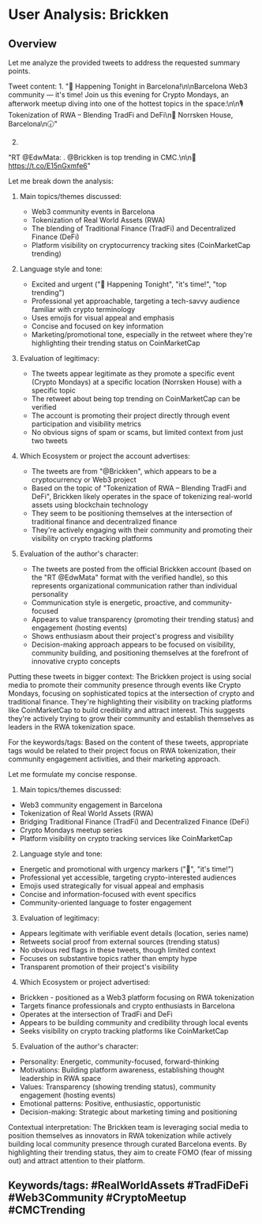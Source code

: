 # User Analysis: Brickken

## Overview

<think>
Let me analyze the provided tweets to address the requested summary points.

Tweet content:
1. 
"🚨 Happening Tonight in Barcelona!\n\nBarcelona Web3 community — it's time!  Join us this evening for Crypto Mondays, an afterwork meetup diving into one of the hottest topics in the space:\n\n🎙 Tokenization of RWA – Blending TradFi and DeFi\n📍 Norrsken House, Barcelona\n🕡"

2.
"RT @EdwMata: . @Brickken is top trending in CMC.\n\n🤯 https://t.co/E15nGxmfe6"

Let me break down the analysis:

1. Main topics/themes discussed:
   - Web3 community events in Barcelona
   - Tokenization of Real World Assets (RWA)
   - The blending of Traditional Finance (TradFi) and Decentralized Finance (DeFi)
   - Platform visibility on cryptocurrency tracking sites (CoinMarketCap trending)

2. Language style and tone:
   - Excited and urgent ("🚨 Happening Tonight", "it's time!", "top trending")
   - Professional yet approachable, targeting a tech-savvy audience familiar with crypto terminology
   - Uses emojis for visual appeal and emphasis
   - Concise and focused on key information
   - Marketing/promotional tone, especially in the retweet where they're highlighting their trending status on CoinMarketCap

3. Evaluation of legitimacy:
   - The tweets appear legitimate as they promote a specific event (Crypto Mondays) at a specific location (Norrsken House) with a specific topic
   - The retweet about being top trending on CoinMarketCap can be verified
   - The account is promoting their project directly through event participation and visibility metrics
   - No obvious signs of spam or scams, but limited context from just two tweets

4. Which Ecosystem or project the account advertises:
   - The tweets are from "@Brickken", which appears to be a cryptocurrency or Web3 project
   - Based on the topic of "Tokenization of RWA – Blending TradFi and DeFi", Brickken likely operates in the space of tokenizing real-world assets using blockchain technology
   - They seem to be positioning themselves at the intersection of traditional finance and decentralized finance
   - They're actively engaging with their community and promoting their visibility on crypto tracking platforms

5. Evaluation of the author's character:
   - The tweets are posted from the official Brickken account (based on the "RT @EdwMata" format with the verified handle), so this represents organizational communication rather than individual personality
   - Communication style is energetic, proactive, and community-focused
   - Appears to value transparency (promoting their trending status) and engagement (hosting events)
   - Shows enthusiasm about their project's progress and visibility
   - Decision-making approach appears to be focused on visibility, community building, and positioning themselves at the forefront of innovative crypto concepts

Putting these tweets in bigger context:
The Brickken project is using social media to promote their community presence through events like Crypto Mondays, focusing on sophisticated topics at the intersection of crypto and traditional finance. They're highlighting their visibility on tracking platforms like CoinMarketCap to build credibility and attract interest. This suggests they're actively trying to grow their community and establish themselves as leaders in the RWA tokenization space.

For the keywords/tags:
Based on the content of these tweets, appropriate tags would be related to their project focus on RWA tokenization, their community engagement activities, and their marketing approach.

Let me formulate my concise response.
</think>

1. Main topics/themes discussed:
- Web3 community engagement in Barcelona
- Tokenization of Real World Assets (RWA)
- Bridging Traditional Finance (TradFi) and Decentralized Finance (DeFi)
- Crypto Mondays meetup series
- Platform visibility on crypto tracking services like CoinMarketCap

2. Language style and tone:
- Energetic and promotional with urgency markers ("🚨", "it's time!")
- Professional yet accessible, targeting crypto-interested audiences
- Emojis used strategically for visual appeal and emphasis
- Concise and information-focused with event specifics
- Community-oriented language to foster engagement

3. Evaluation of legitimacy:
- Appears legitimate with verifiable event details (location, series name)
- Retweets social proof from external sources (trending status)
- No obvious red flags in these tweets, though limited context
- Focuses on substantive topics rather than empty hype
- Transparent promotion of their project's visibility

4. Which Ecosystem or project advertised:
- Brickken - positioned as a Web3 platform focusing on RWA tokenization
- Targets finance professionals and crypto enthusiasts in Barcelona
- Operates at the intersection of TradFi and DeFi
- Appears to be building community and credibility through local events
- Seeks visibility on crypto tracking platforms like CoinMarketCap

5. Evaluation of the author's character:
- Personality: Energetic, community-focused, forward-thinking
- Motivations: Building platform awareness, establishing thought leadership in RWA space
- Values: Transparency (showing trending status), community engagement (hosting events)
- Emotional patterns: Positive, enthusiastic, opportunistic
- Decision-making: Strategic about marketing timing and positioning

Contextual interpretation:
The Brickken team is leveraging social media to position themselves as innovators in RWA tokenization while actively building local community presence through curated Barcelona events. By highlighting their trending status, they aim to create FOMO (fear of missing out) and attract attention to their platform.

Keywords/tags:
#RealWorldAssets #TradFiDeFi #Web3Community #CryptoMeetup #CMCTrending
---
